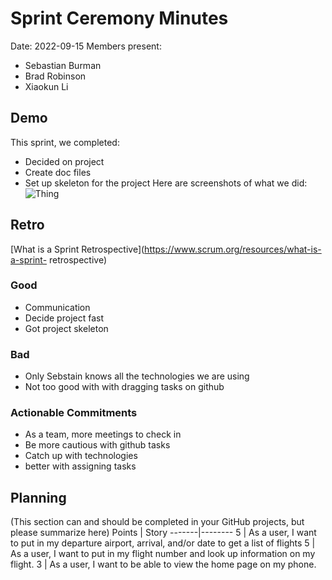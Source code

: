 # Sprint Ceremony Minutes
  
Date: 2022-09-15
Members present:
* Sebastian Burman
* Brad Robinson
* Xiaokun Li
  
## Demo
This sprint, we completed:
* Decided on project
* Create doc files
* Set up skeleton for the project
Here are screenshots of what we did:
![Thing](/docs/images/screenshot1.png?raw=true)
## Retro
[What is a Sprint Retrospective](https://www.scrum.org/resources/what-is-a-sprint-
retrospective)
### Good
* Communication
* Decide project fast
* Got project skeleton
### Bad
* Only Sebstain knows all the technologies we are using
* Not too good with with dragging tasks on github
### Actionable Commitments
* As a team, more meetings to check in 
* Be more cautious with github tasks
* Catch up with technologies
* better with assigning tasks
## Planning
(This section can and should be completed in your GitHub projects, but please 
summarize here)
Points | Story
-------|--------
5      | As a user, I want to put in my departure airport, arrival, and/or date to get a list of flights 
5      | As a user, I want to put in my flight number and look up information on my flight.
3      | As a user, I want to be able to view the home page on my phone.